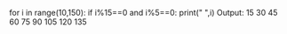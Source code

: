 for i in range(10,150):
   if i%15==0 and i%5==0:
      print(" ",i)
Output:
   15
   30
   45
   60
   75
   90
   105
   120
   135
